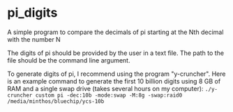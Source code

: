 # pi_digits
A simple program to compare the decimals of pi starting at the Nth decimal with the number N

The digits of pi should be provided by the user in a text file. The path to the file should be the command line argument.

To generate digits of pi, I recommend using the program "y-cruncher". Here is an example command to generate the first 10 billion digits using 8 GB of RAM and a single swap drive (takes several hours on my computer):
`./y-cruncher custom pi -dec:10b -mode:swap -M:8g -swap:raid0 /media/minthos/bluechip/ycs-10b`

